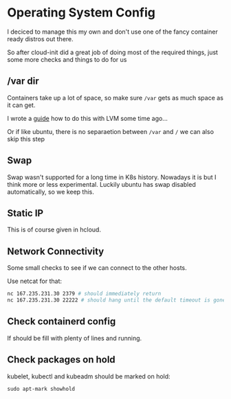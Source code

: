 # Operating System Config

I deciced to manage this my own and don't use one of the fancy container ready distros out there.

So after cloud-init did a great job of doing most of the required things, just some more checks and things to do for us

## /var dir

Containers take up a lot of space, so make sure `/var` gets as much space as it can get.

I wrote a [guide](https://github.com/the-technat/the-technat/blob/main/content/Kubernetes/lv-extending.md) how to do this with LVM some time ago...

Or if like ubuntu, there is no separaetion between `/var` and `/` we can also skip this step

## Swap

Swap wasn't supported for a long time in K8s history. Nowadays it is but I think more or less experimental. Luckily ubuntu has swap disabled automatically, so we keep this.

## Static IP

This is of course given in hcloud.

## Network Connectivity

Some small checks to see if we can connect to the other hosts.

Use netcat for that:

```bash
nc 167.235.231.30 2379 # should immediately return
nc 167.235.231.30 22222 # should hang until the default timeout is gone
```

## Check containerd config

If should be fill with plenty of lines and running.

## Check packages on hold

kubelet, kubectl and kubeadm should be marked on hold:

```
sudo apt-mark showhold
```


